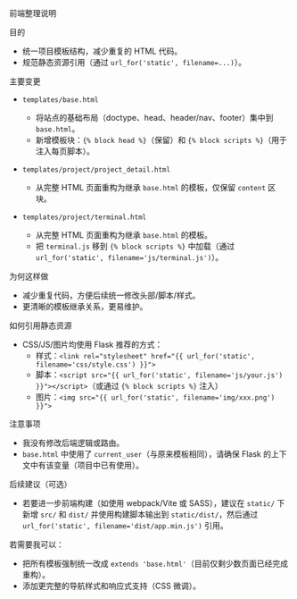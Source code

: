 前端整理说明

目的
- 统一项目模板结构，减少重复的 HTML 代码。
- 规范静态资源引用（通过 `url_for('static', filename=...)`）。

主要变更
- `templates/base.html`
  - 将站点的基础布局（doctype、head、header/nav、footer）集中到 `base.html`。
  - 新增模板块：`{% block head %}`（保留）和 `{% block scripts %}`（用于注入每页脚本）。

- `templates/project/project_detail.html`
  - 从完整 HTML 页面重构为继承 `base.html` 的模板，仅保留 `content` 区块。

- `templates/project/terminal.html`
  - 从完整 HTML 页面重构为继承 `base.html` 的模板。
  - 把 `terminal.js` 移到 `{% block scripts %}` 中加载（通过 `url_for('static', filename='js/terminal.js')`）。

为何这样做
- 减少重复代码，方便后续统一修改头部/脚本/样式。
- 更清晰的模板继承关系，更易维护。

如何引用静态资源
- CSS/JS/图片均使用 Flask 推荐的方式：
  - 样式：`<link rel="stylesheet" href="{{ url_for('static', filename='css/style.css') }}">`
  - 脚本：`<script src="{{ url_for('static', filename='js/your.js') }}"></script>`（或通过 `{% block scripts %}` 注入）
  - 图片：`<img src="{{ url_for('static', filename='img/xxx.png') }}">`

注意事项
- 我没有修改后端逻辑或路由。
- `base.html` 中使用了 `current_user`（与原来模板相同），请确保 Flask 的上下文中有该变量（项目中已有使用）。

后续建议（可选）
- 若要进一步前端构建（如使用 webpack/Vite 或 SASS），建议在 `static/` 下新增 `src/` 和 `dist/` 并使用构建脚本输出到 `static/dist/`，然后通过 `url_for('static', filename='dist/app.min.js')` 引用。

若需要我可以：
- 把所有模板强制统一改成 `extends 'base.html'`（目前仅剩少数页面已经完成重构）。
- 添加更完整的导航样式和响应式支持（CSS 微调）。
